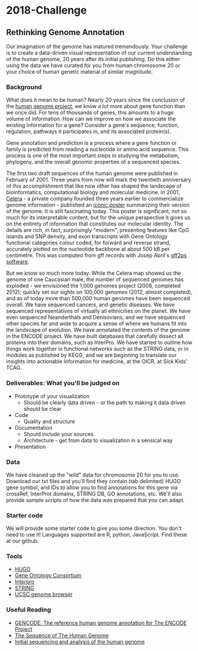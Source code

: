# 2018-Challenge

## Rethinking Genome Annotation

Our imagination of the genome has matured tremendously. Your challenge is to create a data-driven visual representation of our current understanding of the human genome, 20 years after its initial publishing. Do this either using the data we have curated for you from human chromosome 20 or your choice of human genetic material of similar magnitude.

### Background
What does it mean to be human? Nearly 20 years since the conclusion of the [human genome
project](https://www.genome.gov/10001772/all-about-the--human-genome-project-hgp/),
we know a lot more about gene function than we once did. For tens of thousands
of genes, this amounts to a huge volume of information. How can we improve on
how we associate the existing information for a gene? Consider a gene's
sequence, function, regulation, pathways it participates in, and its associated
protein(s).

Gene annotation and prediction is a process where a gene function or family is
predicted from reading a nucleotide or amino acid sequence. This process is one
of the most important steps in studying the metabolism, phylogeny, and the
overall genomic properties of a sequenced species.

The first two draft sequences of the human genome were published in February of 2001. Three years from now will mark the twentieth anniversary of this accomplishment that like now other has shaped the landscape of bioinformatics, computational biology and molecular medicine. In 2001, [Celera](https://en.wikipedia.org/wiki/Celera_Corporation) - a private company founded three years earlier to commercialize genome information - published an [iconic poster](https://drive.google.com/open?id=1cKZ6O4ahy30cBkrCs360oDnmIDYxfMrm) summarizing their version of the genome. It is still fascinating today. This poster is significant, not so much for its interpretable content, but for the unique perspective it gives us on the entirety of information that constitutes our molecular identity. The details are rich, in fact, surprisingly "modern", presenting features like CpG islands and SNP density, and exon transcripts with Gene Ontology functional categories colour coded, for forward and reverse strand, accurately plotted on the nucleotide backbone at about 500 kB per centimetre. This was computed from gff records with Josep Abril's [gff2ps software](https://www.ncbi.nlm.nih.gov/pubmed/11099262).

But we know so much more today. While the Celera map showed us the genome of one Caucasian male, the number of sequenced genomes has exploded - we envisioned the 1,000 genomes project (2008, completed 2012); quickly set our sights on 100,000 genomes (2012, almost completed), and as of today more than 500,000 human genomes have been sequenced overall. We have sequenced cancers, and genetic diseases. We have sequenced representatives of virtually all ethnicities on the planet. We have even sequenced Neanderthals and Denisovians, and we have sequenced other species far and wide to acquire a sense of where we humans fit into the landscape of evolution. We have annotated the contents of the genome in the ENCODE project. We have built databases that carefully dissect all proteins into their domains, such as InterPro. We have started to outline how things work together in functional networks such as the STRING data, or in modules as published by KEGG, and we are beginning to translate our insights into actionable information for medicine, at the OICR, at Sick Kids' TCAG.

### Deliverables: What you'll be judged on 
* Prototype of your visualization
  * Should be clearly data driven - or the path to making it data driven should be clear
* Code
  * Quality and structure
* Documentation
  * Should include your sources
  * Architecture - get from data to visualization in a sensical way
* Presentation
  
### Data 

We have cleaned up the "wild" data for chromosome 20 for you to use. Download our txt files and you'll find they contain (tab delimited) HUGO gene symbol, and IDs to allow you to find annotations for this gene via crossRef, InterProt domains, STRING DB, GO annotations, etc. We'll also provide sample scripts of how the data was prepared that you can adapt. 

### Starter code

We will provide some starter code to give you some direction. You don't need to use it! Languages supported are R, python, JavaScript. Find these at our github. 

### Tools

* [HUGO](https://www.genenames.org/)
* [Gene Ontology Consortium](http://geneontology.org/)
* [Interpro](https://www.ebi.ac.uk/interpro/)
* [STRING](https://string-db.org/)
* [UCSC genome browser](https://genome.ucsc.edu/)

### Useful Reading

* [GENCODE: The reference human genome annotation for The ENCODE Project](http://genome.cshlp.org/content/22/9/1760.full.html)
* [The Sequence of The Human Genome](https://drive.google.com/open?id=15dxceQvrkhzzy2Vws5mgdzl1l41vUnri)
* [Initial sequencing and analysis of the human genome](https://drive.google.com/open?id=1N0SWJxQ0V8taKQkkaYVhNPnu8E9ku9gr)
